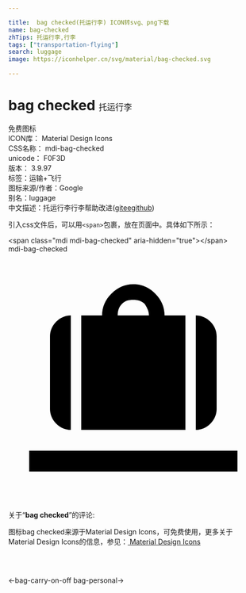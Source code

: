 ```yaml
---

title:  bag checked(托运行李) ICON转svg、png下载
name: bag-checked
zhTips: 托运行李,行李
tags: ["transportation-flying"]
search: luggage
image: https://iconhelper.cn/svg/material/bag-checked.svg

---
```


# bag checked  <small style="font-size: 60%;font-weight: 100">托运行李</small>


<div class="detail-page">
<p>
<span><span class="badge-success badge">免费图标</span> </span>
<br/>
<span>
ICON库：
<span class="badge-secondary badge">Material Design Icons</span> 
</span>
<br/>
<span>
CSS名称：
<span class="badge-secondary badge">mdi-bag-checked</span> 
</span>
<br/>
<span>
unicode：
<span class="badge-secondary badge">F0F3D</span> 
<copy-btn content='F0F3D' btn-title=""></copy-btn>
<copy-btn :content='String.fromCodePoint(parseInt("F0F3D", 16))' btn-title="复制U"></copy-btn>
</span>
<br/>
<span>
版本：
<span class="badge-secondary badge">3.9.97</span> 
</span><br/><span>标签：<span class="badge-light badge"><router-link to="/tags/transportation-flying.html">运输+飞行</router-link></span></span>
<br/>
<span>图标来源/作者：<span class="badge-light badge">Google</span></span> 
<br/>
<span>别名：<span class="badge-light badge">luggage</span></span><br/><span class="zh-detail">中文描述：<span class="badge-primary badge">托运行李</span><span class="badge-primary badge">行李</span><span class="help-link"><span>帮助改进</span>(<a href="https://gitee.com/liuwave/icon-helper/edit/master/json/material/bag-checked.json" target="_blank" rel="noopener noreferrer">gitee</a><a href="https://github.com/liuwave/icon-helper/edit/master/json/material/bag-checked.json" target="_blank" rel="noopener noreferrer">github</a></span>)</span><br/>
</p>
</div>
<div class="alert alert-dark">
  <i class="mdi mdi-bag-checked mdi-48px"></i>
  <i class="mdi mdi-bag-checked mdi-36px"></i>
  <i class="mdi mdi-bag-checked mdi-24px"></i>
  <i class="mdi mdi-bag-checked mdi-18px"></i>
</div>
<div>
  <p>引入css文件后，可以用<code>&lt;span&gt;</code>包裹，放在页面中。具体如下所示：    
  </p>
  <div class="alert alert-primary" style="font-size: 14px">
    &lt;span class="mdi mdi-bag-checked" aria-hidden="true"&gt;&lt;/span&gt;
    <copy-btn content='<span class="mdi mdi-bag-checked" aria-hidden="true"></span>'></copy-btn>
  </div>
  <div class="alert alert-secondary">
    <i class="mdi mdi-bag-checked"
    style="font-size: 24px"
    aria-hidden="true"></i> mdi-bag-checked
    <copy-btn content="mdi-bag-checked" btn-title="复制图标名称"></copy-btn>
  </div>
</div>
<div id="svg" class="svg-wrap">
<svg xmlns="http://www.w3.org/2000/svg" viewBox="0 0 24 24"><path d="M22 19H2V21H22V19M4 15C4 15.5 4.2 16 4.6 16.4C5 16.8 5.5 17 6 17V6C5.5 6 5 6.2 4.6 6.6C4.2 7 4 7.5 4 8V15M13.5 6H10.5C10.5 5.6 10.6 5.2 10.9 4.9C11.2 4.6 11.5 4.5 12 4.5C12.4 4.5 12.8 4.6 13.1 4.9C13.3 5.2 13.5 5.6 13.5 6M7 6V17H17V6H15C15 5.2 14.7 4.5 14.1 3.9S12.8 3 12 3C11.2 3 10.5 3.3 9.9 3.9C9.3 4.5 9 5.2 9 6H7M18 17C18.5 17 19 16.8 19.4 16.4C19.8 16 20 15.5 20 15V8C20 7.5 19.8 7 19.4 6.6C19 6.2 18.5 6 18 6V17Z" /></svg>
</div>
<detail full-name='mdi-bag-checked'></detail>
<div class="icon-detail__container">
<p>关于“<b>bag checked</b>”的评论:</p>
</div>
<Vssue title="关于“bag checked”的评论" />    
<div><p>图标bag checked来源于Material Design Icons，可免费使用，更多关于 Material Design Icons的信息，参见：<a target="_blank" href="https://iconhelper.cn/material.html"> Material Design Icons</a>
</p></div>

<div style="padding:2rem 0 " class="page-nav"><p class="inner"><span class="prev">←<router-link to="/icon/bag-carry-on-off.html">bag-carry-on-off</router-link></span> <span class="next"><router-link to="/icon/bag-personal.html">bag-personal</router-link>→</span></p></div>

